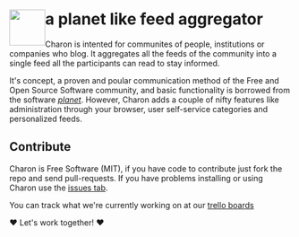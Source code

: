 <img src="https://raw.github.com/hennevogel/charon/master/app/assets/images/charon_logo.png" width="64px" style="float:left;"> a planet like feed aggregator
======================================
Charon is intented for communites of people, institutions or companies who blog. It
aggregates all the feeds of the community into a single feed all the participants can
read to stay informed.

It's concept, a proven and poular communication method of the Free and Open Source
Software community, and basic functionality is borrowed from the software
[*planet*](http://www.planetplanet.org/ "PlanetPlanet"). However, Charon adds a couple
of nifty features like administration through your browser, user self-service
categories and personalized feeds.

Contribute
----------
Charon is Free Software (MIT), if you have code to contribute just fork the repo and send
pull-requests. If you have problems installing or using Charon use the
[issues tab](https://github.com/hennevogel/charon/issues).

You can track what we're currently working on at our [trello boards](https://trello.com/charon)

:heart: Let's work together! :heart:
